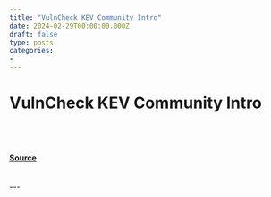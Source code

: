 ```yaml
---
title: "VulnCheck KEV Community Intro"
date: 2024-02-29T00:00:00.000Z
draft: false
type: posts
categories: 
- 
---
```

# VulnCheck KEV Community Intro

<br/>

<br/>


#### [Source](https://vulncheck.com/blog/vulncheck_kev_community_intro)

<br/>
---
